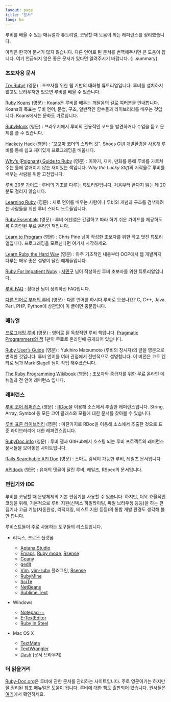 ```yaml
---
layout: page
title: "문서"
lang: ko
---
```


루비를 배울 수 있는 매뉴얼과 튜토리얼, 코딩할 때 도움이 되는 레퍼런스를
정리했습니다.

아직은 한국어 문서가 많지 않습니다. 다른 언어로 된 문서를 번역해주시면 큰
도움이 됩니다. 여기 언급되지 않은 좋은 문서가 있다면 알려주시기 바랍니다.
{: .summary}

### 초보자용 문서

[Try Ruby!][1] (영문)
: 초보자를 위한 웹 기반의 대화형 튜토리얼입니다. 루비를 설치하지 않고도
  브라우저만 있으면 루비를 배울 수 있습니다.

[Ruby Koans][2] (영문)
: Koans은 루비를 배우는 깨달음의 길로 여러분을 안내합니다. Koans의 목표는
  루비 언어, 문법, 구조, 일반적인 함수들과 라이브러리를 배우는 것입니다.
  Koans에서는 문화도 가르칩니다.

[RubyMonk][3] (영문)
: 브라우저에서 루비의 관용적인 코드를 발견하거나 수업을 듣고 문제를 풀
  수 있습니다.

[Hackety Hack][4] (영문)
: <q cite="http://hackety-hack.com/">꼬꼬마 코더의 스타터 킷</q>.
  Shoes GUI 개발환경을 사용해 루비를 통해 쉽고 재미있게 프로그래밍을 배웁니다.

[Why’s (Poignant) Guide to Ruby][5] (영문)
: 이야기, 재치, 만화를 통해 루비를 가르쳐주는 틀에 얽매이지 않는 재미있는
  책입니다. *Why the Lucky Stiff*의 저작물로 루비를 배우는 사람을 위한
  고전입니다.

[루비 20분 가이드](/ko/documentation/quickstart/)
: 루비의 기초를 다루는 튜토리얼입니다. 처음부터 끝까지 읽는 데 20분도 걸리지
  않습니다.

[Learning Ruby][6] (영문)
: 새로 언어를 배우는 사람이나 루비의 개념과 구조를 검색하려는 사람들을 위한
  루비 스터디 노트들입니다.

[Ruby Essentials][7] (영문)
: 루비 에센셜은 간결하고 따라 하기 쉬운 가이드를 제공하도록 디자인된 무료
  온라인 책입니다.

[Learn to Program][8] (영문)
: Chris Pine 님이 작성한 초보자를 위한 작고 멋진 튜토리얼입니다.
  프로그래밍을 모르신다면 여기서 시작하세요.

[Learn Ruby the Hard Way][38] (영문)
: 아주 기초적인 내용부터 OOP에서 웹 개발까지 다루는 매우 좋은 설명이
  달린 예제들입니다.

[Ruby For Impatient Nuby][40]
: [서민구][41] 님이 작성하신 루비 초보자를 위한 튜토리얼입니다.

[루비 FAQ][42]
: 황대산 님이 정리하신 FAQ입니다.

[다른 언어로 부터의 루비](/en/documentation/ruby-from-other-languages/) (영문)
: 다른 언어를 하시다 루비로 오셨나요? C, C++, Java, Perl, PHP, Python에
  상관없이 이 글이면 충분합니다.

### 매뉴얼

[프로그래밍 루비][9] (영문)
: 영어로 된 독창적인 루비 책입니다. [Pragmatic Programmers의 책][10]
  1판이 무료로 온라인에 공개되어 있습니다.

[Ruby User’s Guide][11] (영문)
: Yukihiro Matsumoto (루비의 창시자)의 글을 영문으로 번역한 것입니다.
  루비 언어를 여러 관점에서 전반적으로 설명합니다.
  이 버전은 고토 켄타로 님과 Mark Slagell 님이 작업 해주셨습니다.

[The Ruby Programming Wikibook][12] (영문)
: 초보자와 중급자를 위한 무료 온라인 메뉴얼과 전 언어 레퍼런스 입니다.

### 레퍼런스

[루비 코어 레퍼런스][13] (영문)
: [RDoc][14]을 이용해 소스에서 추출한 레퍼런스입니다. String, Array,
  Symbol 등 모든 코어 클래스와 모듈에 대한 문서를 찾아볼 수 있습니다.

[루비 표준 라이브러리][15] (영문)
: 마찬가지로 RDoc을 이용해 소스에서 추출한 것으로 표준 라이브러리에
  대한 레퍼런스입니다.

[RubyDoc.info][16] (영문)
: 루비 젬과 GitHub에서 호스팅 되는 루비 프로젝트의 레퍼런스 문서들을
  모아놓은 사이트입니다.

[Rails Searchable API Doc][17] (영문)
: 스마트 검색이 가능한 루비, 레일즈 문서입니다.

[APIdock][18] (영문)
: 유저의 댓글이 달린 루비, 레일즈, RSpec의 문서입니다.

### 편집기와 IDE

루비를 코딩할 때 운영체제의 기본 편집기를 사용할 수 있습니다. 하지만,
더욱 효율적인 코딩을 위해, 기본적으로 루비 지원(신텍스 하일라이팅,
파일 브라우징 등등)을 하는 편집기나 고급 기능(자동완성, 리팩터링, 테스트
지원 등등)의 통합 개발 환경도 생각해 볼 만 합니다.

루비스트들이 주로 사용하는 도구들의 리스트입니다.

* 리눅스, 크로스 플렛폼
  * [Aptana Studio][19]
  * [Emacs][20], [Ruby mode][21], [Rsense][22]
  * [Geany][23]
  * [gedit][24]
  * [Vim][25], [vim-ruby][26] 플러그인, [Rsense][22]
  * [RubyMine][27]
  * [SciTe][28]
  * [NetBeans][36]
  * [Sublime Text][37]

* Windows
  * [Notepad++][29]
  * [E-TextEditor][30]
  * [Ruby In Steel][31]

* Mac OS X
  * [TextMate][32]
  * [TextWrangler][33]
  * [Dash][39] (문서 브라우져)

### 더 읽을거리

[Ruby-Doc.org][34]은 루비에 관한 문서를 관리하는 사이트입니다. 주로 영문이기는
하지만 잘 정리된 참조 매뉴얼은 도움이 됩니다.
루비에 대한 [책](books)도 출판되어 있습니다. 원서들은[여기][35]에서 확인하세요.



[1]: http://tryruby.org/
[2]: http://rubykoans.com/
[3]: http://rubymonk.com/
[4]: http://hackety-hack.com/
[5]: http://mislav.uniqpath.com/poignant-guide/
[6]: http://rubylearning.com/
[7]: http://www.techotopia.com/index.php/Ruby_Essentials
[8]: http://pine.fm/LearnToProgram/
[9]: http://www.ruby-doc.org/docs/ProgrammingRuby/
[10]: http://pragmaticprogrammer.com/titles/ruby/index.html
[11]: http://www.rubyist.net/~slagell/ruby/
[12]: http://en.wikibooks.org/wiki/Ruby_programming_language
[13]: http://www.ruby-doc.org/core
[14]: http://rdoc.sourceforge.net
[15]: http://www.ruby-doc.org/stdlib
[16]: http://www.rubydoc.info/
[17]: http://railsapi.com/
[18]: http://apidock.com/
[19]: http://www.aptana.com/
[20]: http://www.gnu.org/software/emacs/
[21]: http://www.emacswiki.org/emacs/RubyMode
[22]: http://cx4a.org/software/rsense/
[23]: http://www.geany.org/
[24]: http://projects.gnome.org/gedit/screenshots.html
[25]: http://www.vim.org/
[26]: https://github.com/vim-ruby/vim-ruby
[27]: http://www.jetbrains.com/ruby/
[28]: http://www.scintilla.org/SciTE.html
[29]: http://notepad-plus-plus.org/
[30]: http://www.e-texteditor.com/
[31]: http://www.sapphiresteel.com/
[32]: http://macromates.com/
[33]: http://www.barebones.com/products/textwrangler/
[34]: http://ruby-doc.org
[35]: http://www.ruby-doc.org/bookstore
[36]: https://netbeans.org/
[37]: http://www.sublimetext.com/
[38]: http://ruby.learncodethehardway.org/
[39]: http://kapeli.com/dash
[40]: http://docs.google.com/View?docid=ajb44wcvmjj8_2fg33f2
[41]: http://mkseo.pe.kr/
[42]: http://beyond.daesan.com/pages/ruby-faq
